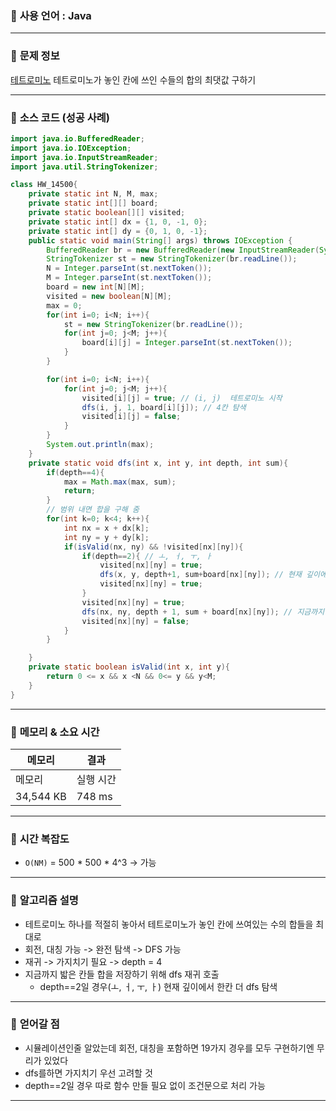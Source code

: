 ### 📌 **사용 언어** : Java

---
### 📌 **문제 정보**
[테트로미노](https://www.acmicpc.net/problem/14500)
테트로미노가 놓인 칸에 쓰인 수들의 합의 최댓값 구하기

---

### 📌 **소스 코드 (성공 사례)**

```java
import java.io.BufferedReader;
import java.io.IOException;
import java.io.InputStreamReader;
import java.util.StringTokenizer;

class HW_14500{
    private static int N, M, max;
    private static int[][] board;
    private static boolean[][] visited;
    private static int[] dx = {1, 0, -1, 0};
    private static int[] dy = {0, 1, 0, -1};
    public static void main(String[] args) throws IOException {
        BufferedReader br = new BufferedReader(new InputStreamReader(System.in));
        StringTokenizer st = new StringTokenizer(br.readLine());
        N = Integer.parseInt(st.nextToken());
        M = Integer.parseInt(st.nextToken());
        board = new int[N][M];
        visited = new boolean[N][M];
        max = 0;
        for(int i=0; i<N; i++){
            st = new StringTokenizer(br.readLine());
            for(int j=0; j<M; j++){
                board[i][j] = Integer.parseInt(st.nextToken());
            }
        }

        for(int i=0; i<N; i++){
            for(int j=0; j<M; j++){
                visited[i][j] = true; // (i, j)  테트로미노 시작
                dfs(i, j, 1, board[i][j]); // 4칸 탐색
                visited[i][j] = false;
            }
        }
        System.out.println(max);
    }
    private static void dfs(int x, int y, int depth, int sum){
        if(depth==4){
            max = Math.max(max, sum);
            return;
        }
        // 범위 내면 합을 구해 줌
        for(int k=0; k<4; k++){
            int nx = x + dx[k];
            int ny = y + dy[k];
            if(isValid(nx, ny) && !visited[nx][ny]){
                if(depth==2){ // ㅗ, ㅓ, ㅜ, ㅏ
                    visited[nx][ny] = true;
                    dfs(x, y, depth+1, sum+board[nx][ny]); // 현재 깊이에서 한칸 더 가서 모양 완성
                    visited[nx][ny] = true;
                }
                visited[nx][ny] = true;
                dfs(nx, ny, depth + 1, sum + board[nx][ny]); // 지금까지 밟은 칸들 합 저장
                visited[nx][ny] = false;
            }
        }

    }
    private static boolean isValid(int x, int y){
        return 0 <= x && x <N && 0<= y && y<M;
    }
}
```

---
### 📌 **메모리 & 소요 시간**
| 메모리     | 결과        |
|----------|-------------|
| 메모리   | 실행 시간  |
| 34,544 KB  | 748 ms      |






---
### 📌 **시간 복잡도**

- `O(NM)` = 500 * 500 * 4^3 -> 가능

---

### 📌 **알고리즘 설명**

- 테트로미노 하나를 적절히 놓아서 테트로미노가 놓인 칸에 쓰여있는 수의 합들을 최대로
- 회전, 대칭 가능 -> 완전 탐색 -> DFS 가능
- 재귀 -> 가지치기 필요 -> depth = 4
- 지금까지 밟은 칸들 합을 저장하기 위해 dfs 재귀 호출
    - depth==2일 경우(ㅗ, ㅓ, ㅜ, ㅏ) 현재 깊이에서 한칸 더 dfs 탐색

---

### 📌 **얻어갈 점**

- 시뮬레이션인줄 알았는데 회전, 대칭을 포함하면 19가지 경우를 모두 구현하기엔 무리가 있었다
- dfs를하면 가지치기 우선 고려할 것
- depth==2일 경우 따로 함수 만들 필요 없이 조건문으로 처리 가능



---


